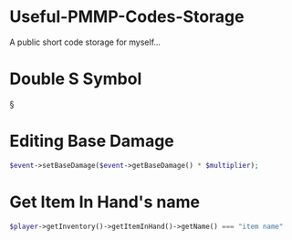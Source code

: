 # Useful-PMMP-Codes-Storage
A public short code storage for myself...

# Double S Symbol
§

# Editing Base Damage
```php
$event->setBaseDamage($event->getBaseDamage() * $multiplier);
```
# Get Item In Hand's name
```php
$player->getInventory()->getItemInHand()->getName() === "item name"
```

